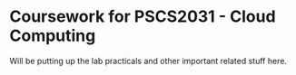 # Coursework for PSCS2031 - Cloud Computing

Will be putting up the lab practicals and other important related stuff here.